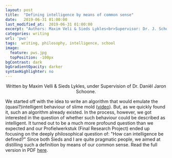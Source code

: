 ```yaml
---
layout: post
title:  "Defining intelligence by means of common sense"
date:   2019-06-31 01:00:00
last_modified_at:  2019-06-31 01:00:00
excerpt: "Authors: Maxim Veli & Sieds Lykles<br>Supervisor: Dr. J. Schoone"
categories: writing
url: 'pws'
tags:  writing, philosophy, intelligence, school
image:
  feature: pws.jpg
  topPosition: -100px
bgContrast: dark
bgGradientOpacity: darker
syntaxHighlighter: no
--- 
```


<p style="text-align: center">Written by Maxim Velli & Sieds Lykles, under Supervision of Dr. Daniël Jaron Schoone.</p>
<p>We started off with the idea to write an algorithm that would emulate the (quasi?)intelligent behaviour of slime mold (<a href="https://www.youtube.com/watch?v=2UxGrde1NDA">video</a>). But, as we quickly found it, such an algorithm already existed. In the process, however, we got interested in the question of whether such behaviour could be described as intelligent. It turned out to be a much more profound question than we expected and our Profielwerkstuk (Final Research Project) ended up focusing on the deeply philosophical question of: "How can intelligence be defined?" Since both Sieds and I are quite pragmatic people, we aimed at distilling such a definition by means of our common sense. 
<a style="text-decoration: none" href="assets/images/pws.pdf">Read the full version in PDF <u>here</u>.</a>
